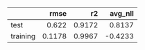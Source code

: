 |          |   rmse |     r2 |   avg_nll |
|:---------|-------:|-------:|----------:|
| test     | 0.622  | 0.9172 |    0.8137 |
| training | 0.1178 | 0.9967 |   -0.4233 |